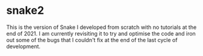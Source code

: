 # snake2

This is the version of Snake I developed from scratch with no tutorials at the end of 2021. I am currently revisiting it to try and optimise the code and iron out some of the bugs that I couldn't fix at the end of the last cycle of development.

